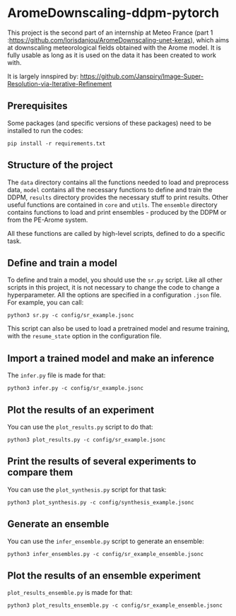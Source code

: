 # AromeDownscaling-ddpm-pytorch
This project is the second part of an internship at Meteo France (part 1 :https://github.com/lorisdanjou/AromeDownscaling-unet-keras), which aims at downscaling meteorological fields obtained with the Arome model.
It is fully usable as long as it is used on the data it has been created to work with.

It is largely innspired by: https://github.com/Janspiry/Image-Super-Resolution-via-Iterative-Refinement

## Prerequisites
Some packages (and specific versions of these packages) need to be installed to run the codes:
```
pip install -r requirements.txt
```

## Structure of the project
The `data` directory contains all the functions needed to load and preprocess data, `model` contains all the necessary functions to define and train the DDPM, `results` directory provides the necessary stuff to print results. Other useful functions are contained in `core` and `utils`. The `ensemble` directory contains functions to load and print ensembles - produced by the DDPM or from the PE-Arome system.

All these functions are called by high-level scripts, defined to do a specific task.

## Define and train a model
To define and train a model, you should use the `sr.py` script. Like all other scripts in this project, it is not necessary to change the code to change a hyperparameter. All the options are specified in a configuration `.json` file. For example, you can call:

```
python3 sr.py -c config/sr_example.jsonc
```

This script can also be used to load a pretrained model and resume training, with the `resume_state` option in the configuration file.

## Import a trained model and make an inference
The `infer.py` file is made for that: 
```
python3 infer.py -c config/sr_example.jsonc
```

## Plot the results of an experiment
You can use the `plot_results.py` script to do that: 
```
python3 plot_results.py -c config/sr_example.jsonc
```
## Print the results of several experiments to compare them
You can use the `plot_synthesis.py` script for that task: 
```
python3 plot_synthesis.py -c config/synthesis_example.jsonc
```
## Generate an ensemble
You can use the `infer_ensemble.py` script to generate an ensemble: 
```
python3 infer_ensembles.py -c config/sr_example_ensemble.jsonc
```

## Plot the results of an ensemble experiment
`plot_results_ensemble.py` is made for that:
```
python3 plot_results_ensemble.py -c config/sr_example_ensemble.jsonc
```